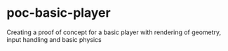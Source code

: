 # poc-basic-player
Creating a proof of concept for a basic player with rendering of geometry, input handling and basic physics
